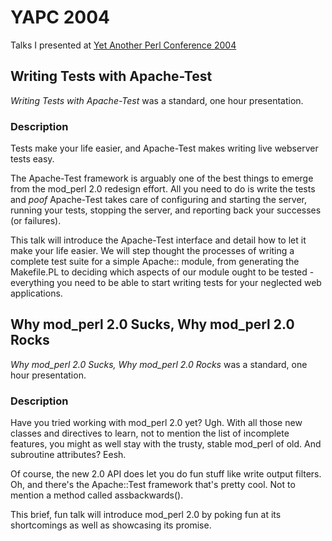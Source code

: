 # YAPC 2004

Talks I presented at [Yet Another Perl Conference 2004](http://yapc.org/America/previous-years/2004/)

## Writing Tests with Apache-Test

*Writing Tests with Apache-Test* was a standard, one hour presentation.

### Description

Tests make your life easier, and Apache-Test makes writing live webserver tests easy.

The Apache-Test framework is arguably one of the best things to emerge from the mod_perl 2.0 redesign effort.  All you need to do is write the tests and *poof* Apache-Test takes care of configuring and starting the server, running your tests, stopping the server, and reporting back your successes (or failures).

This talk will introduce the Apache-Test interface and detail how to let it make your life easier.  We will step thought the processes of writing a complete test suite for a simple Apache:: module, from generating the Makefile.PL to deciding which aspects of our module ought to be tested - everything you need to be able to start writing tests for your neglected web applications.

## Why mod_perl 2.0 Sucks, Why mod_perl 2.0 Rocks

*Why mod_perl 2.0 Sucks, Why mod_perl 2.0 Rocks* was a standard, one hour presentation.

### Description

Have you tried working with mod_perl 2.0 yet?  Ugh.  With all those new classes and directives to learn, not to mention the list of incomplete features, you might as well stay with the trusty, stable mod_perl of old.  And subroutine attributes?  Eesh.  

Of course, the new 2.0 API does let you do fun stuff like write output filters.  Oh, and there's the Apache::Test framework that's pretty cool.  Not to mention a method called assbackwards().

This brief, fun talk will introduce mod_perl 2.0 by poking fun at its shortcomings as well as showcasing its promise.
